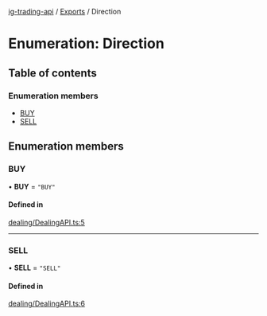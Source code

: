 [ig-trading-api](../README.md) / [Exports](../modules.md) / Direction

# Enumeration: Direction

## Table of contents

### Enumeration members

- [BUY](Direction.md#buy)
- [SELL](Direction.md#sell)

## Enumeration members

### BUY

• **BUY** = `"BUY"`

#### Defined in

[dealing/DealingAPI.ts:5](https://github.com/bennycode/ig-trading-api/blob/c7d6810/src/dealing/DealingAPI.ts#L5)

---

### SELL

• **SELL** = `"SELL"`

#### Defined in

[dealing/DealingAPI.ts:6](https://github.com/bennycode/ig-trading-api/blob/c7d6810/src/dealing/DealingAPI.ts#L6)
